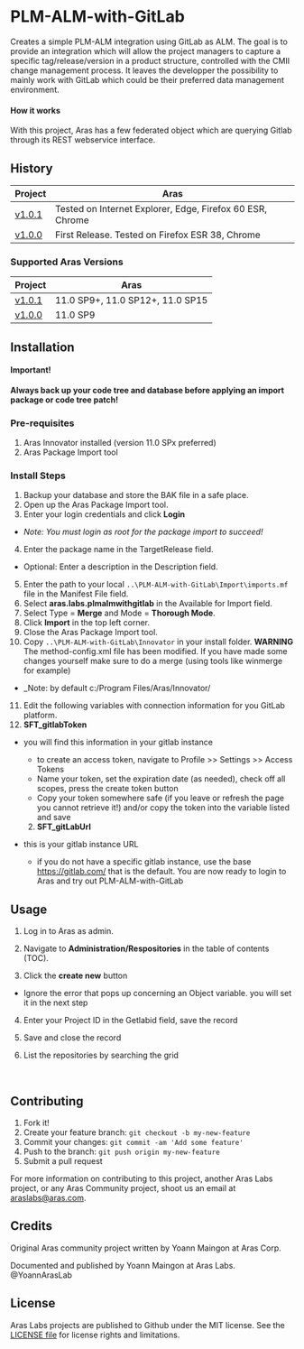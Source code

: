 # PLM-ALM-with-GitLab
Creates a simple PLM-ALM integration using GitLab as ALM. The goal is to provide an integration which will allow the project managers to capture a specific tag/release/version in a product structure, controlled with the CMII change management process. It leaves the developper the possibility to mainly work with GitLab which could be their preferred data management environment.
#### How it works
With this project, Aras has a few federated object which are querying Gitlab through its REST webservice interface.

## History

Project | Aras
--------|------
[v1.0.1](https://github.com/ArasLabs/PLM-ALM-with-Gitlab/releases/tag/v1.0.1) | Tested on Internet Explorer, Edge, Firefox 60 ESR, Chrome
[v1.0.0](https://github.com/ArasLabs/PLM-ALM-with-Gitlab/releases/tag/v1.0.0) | First Release. Tested on Firefox ESR 38, Chrome

### Supported Aras Versions

Project | Aras
--------|------
[v1.0.1](https://github.com/ArasLabs/PLM-ALM-with-Gitlab/releases/tag/v1.0.1) | 11.0 SP9+, 11.0 SP12+, 11.0 SP15
[v1.0.0](https://github.com/ArasLabs/PLM-ALM-with-Gitlab/releases/tag/v1.0.0) | 11.0 SP9


## Installation

#### Important!
**Always back up your code tree and database before applying an import package or code tree patch!**

### Pre-requisites

1. Aras Innovator installed (version 11.0 SPx preferred)
2. Aras Package Import tool

### Install Steps

1. Backup your database and store the BAK file in a safe place.
2. Open up the Aras Package Import tool.
3. Enter your login credentials and click **Login**
  * _Note: You must login as root for the package import to succeed!_
4. Enter the package name in the TargetRelease field.
  * Optional: Enter a description in the Description field.
5. Enter the path to your local `..\PLM-ALM-with-GitLab\Import\imports.mf` file in the Manifest File field.
6. Select **aras.labs.plmalmwithgitlab** in the Available for Import field.
7. Select Type = **Merge** and Mode = **Thorough Mode**.
8. Click **Import** in the top left corner.
9. Close the Aras Package Import tool.
10. Copy `..\PLM-ALM-with-GitLab\Innovator` in your install folder. **WARNING** The method-config.xml file has been modified. If you have made some changes yourself make sure to do a merge (using tools like winmerge for example)
  * _Note: by default c:/Program Files/Aras/Innovator/
11. Edit the following variables with connection information for you GitLab platform.
   1. **SFT_gitlabToken** 

* you will find this information in your gitlab instance
  * to create an access token, navigate to Profile >> Settings >> Access Tokens
  * Name your token, set the expiration date (as needed), check off all scopes, press the create token button
  * Copy your token somewhere safe (if you leave or refresh the page you cannot retrieve it!) and/or copy the token into the variable listed and save 

   2. **SFT_gitLabUrl**

* this is your gitlab instance URL
  * if you do not have a specific gitlab instance, use the base https://gitlab.com/ that is the default.
You are now ready to login to Aras and try out PLM-ALM-with-GitLab

## Usage

1. Log in to Aras as admin.

2. Navigate to **Administration/Respositories** in the table of contents (TOC).

3. Click the **create new** button
  * Ignore the error that pops up concerning an Object variable. you will set it in the next step

4. Enter your Project ID in the Getlabid field, save the record  

5. Save and close the record

6. List the repositories by searching the grid

   ​

## Contributing

1. Fork it!
2. Create your feature branch: `git checkout -b my-new-feature`
3. Commit your changes: `git commit -am 'Add some feature'`
4. Push to the branch: `git push origin my-new-feature`
5. Submit a pull request

For more information on contributing to this project, another Aras Labs project, or any Aras Community project, shoot us an email at araslabs@aras.com.

## Credits

Original Aras community project written by Yoann Maingon at Aras Corp.

Documented and published by Yoann Maingon at Aras Labs. @YoannArasLab

## License

Aras Labs projects are published to Github under the MIT license. See the [LICENSE file](./LICENSE.md) for license rights and limitations.